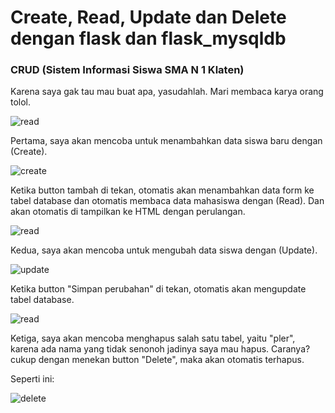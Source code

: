<h1>Create, Read, Update dan Delete dengan flask dan flask_mysqldb</h1>

<h3>CRUD (Sistem Informasi Siswa SMA N 1 Klaten)</h3>

<p>Karena saya gak tau mau buat apa, yasudahlah. Mari membaca karya orang tolol.</p>

![read](https://github.com/yogawanadityapratama/responsi-pemrograman-web/assets/123430193/104ff489-794f-4d24-b1c5-2375106d2f36)

<p>Pertama, saya akan mencoba untuk menambahkan data siswa baru dengan (Create).</p>

![create](https://github.com/yogawanadityapratama/responsi-pemrograman-web/assets/123430193/c8f43860-e211-4daa-9779-65a4a9edf386)

<p>Ketika button tambah di tekan, otomatis akan menambahkan data form ke tabel database dan otomatis membaca data mahasiswa dengan (Read). Dan akan otomatis di tampilkan ke HTML dengan perulangan.</p>

![read](https://github.com/yogawanadityapratama/responsi-pemrograman-web/assets/123430193/104ff489-794f-4d24-b1c5-2375106d2f36)

<p>Kedua, saya akan mencoba untuk mengubah data siswa dengan (Update).</p>

![update](https://github.com/yogawanadityapratama/responsi-pemrograman-web/assets/123430193/12894893-3b71-45fa-a488-828139ed4b69)

<p>Ketika button "Simpan perubahan" di tekan, otomatis akan mengupdate tabel database.</p>

![read](https://github.com/yogawanadityapratama/responsi-pemrograman-web/assets/123430193/5b8e643d-b874-4d43-a336-d7e03a2a1d93)

<p>Ketiga, saya akan mencoba menghapus salah satu tabel, yaitu "pler", karena ada nama yang tidak senonoh jadinya saya mau hapus. Caranya? cukup dengan menekan button "Delete", maka akan otomatis terhapus.</p>
<p>Seperti ini:</p>

![delete](https://github.com/yogawanadityapratama/responsi-pemrograman-web/assets/123430193/dbec6f87-67a0-4c37-b657-7038f8f1b65a)
